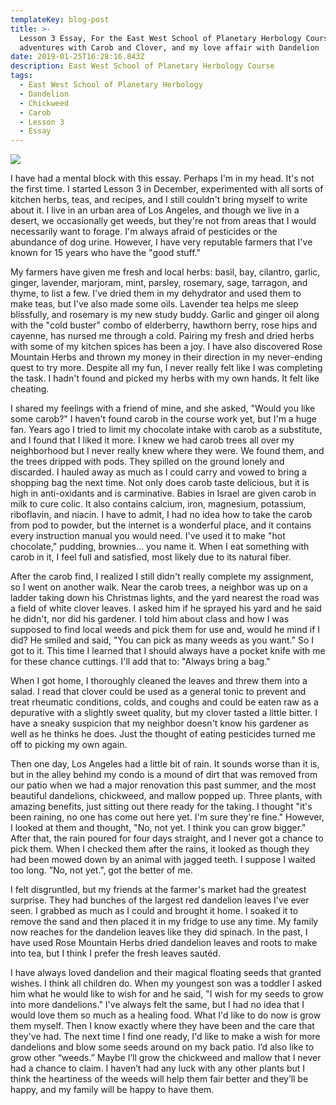```yaml
---
templateKey: blog-post
title: >-
  Lesson 3 Essay, For the East West School of Planetary Herbology Course: My
  adventures with Carob and Clover, and my love affair with Dandelion 
date: 2019-01-25T16:28:16.843Z
description: East West School of Planetary Herbology Course
tags:
  - East West School of Planetary Herbology
  - Dandelion
  - Chickweed
  - Carob
  - Lesson 3
  - Essay
---
```





![](/img/2kt02swvrie-hpxapi8zpg.jpg)

I have had a mental block with this essay. Perhaps I'm in my head. It's not the first time. I started Lesson 3 in December, experimented with all sorts of kitchen herbs, teas, and recipes, and I still couldn't bring myself to write about it. I live in an urban area of Los Angeles, and though we live in a desert, we occasionally get weeds, but they're not from areas that I would necessarily want to forage. I'm always afraid of pesticides or the abundance of dog urine.  However, I have very reputable farmers that I've known for 15 years who have the "good stuff."

My farmers have given me fresh and local herbs: basil, bay, cilantro, garlic, ginger, lavender, marjoram, mint, parsley, rosemary, sage, tarragon, and thyme, to list a few.  I've dried them in my dehydrator and used them to make teas, but I've also made some oils. Lavender tea helps me sleep blissfully, and rosemary is my new study buddy. Garlic and ginger oil along with the "cold buster" combo of elderberry, hawthorn berry, rose hips and cayenne, has nursed me through a cold. Pairing my fresh and dried herbs with some of my kitchen spices has been a joy. I have also discovered Rose Mountain Herbs and thrown my money in their direction in my never-ending quest to try more. Despite all my fun, I never really felt like I was completing the task. I hadn't found and picked my herbs with my own hands. It felt like cheating.  

I shared my feelings with a friend of mine, and she asked, "Would you like some carob?" I haven't found carob in the course work yet, but I'm a huge fan. Years ago I tried to limit my chocolate intake with carob as a substitute, and I found that I liked it more. I knew we had carob trees all over my neighborhood but I never really knew where they were. We found them, and the trees dripped with pods. They spilled on the ground lonely and discarded. I hauled away as much as I could carry and vowed to bring a shopping bag the next time. Not only does carob taste delicious, but it is high in anti-oxidants and is carminative. Babies in Israel are given carob in milk to cure colic. It also contains calcium, iron, magnesium, potassium, riboflavin, and niacin. I have to admit, I had no idea how to take the carob from pod to powder, but the internet is a wonderful place, and it contains every instruction manual you would need. I've used it to make "hot chocolate," pudding, brownies... you name it. When I eat something with carob in it, I feel full and satisfied, most likely due to its natural fiber. 

After the carob find, I realized I still didn't really complete my assignment, so I went on another walk. Near the carob trees, a neighbor was up on a ladder taking down his Christmas lights, and the yard nearest the road was a field of white clover leaves. I asked him if he sprayed his yard and he said he didn't, nor did his gardener. I told him about class and how I was supposed to find local weeds and pick them for use and, would he mind if I did? He smiled and said, "You can pick as many weeds as you want." So I got to it. This time I learned that I should always have a pocket knife with me for these chance cuttings. I'll add that to: "Always bring a bag." 

When I got home, I thoroughly cleaned the leaves and threw them into a salad. I read that clover could be used as a general tonic to prevent and treat rheumatic conditions, colds, and coughs and could be eaten raw as a depurative with a slightly sweet quality, but my clover tasted a little bitter. I have a sneaky suspicion that my neighbor doesn't know his gardener as well as he thinks he does.  Just the thought of eating pesticides turned me off to picking my own again.

Then one day, Los Angeles had a little bit of rain. It sounds worse than it is, but in the alley behind my condo is a mound of dirt that was removed from our patio when we had a major renovation this past summer, and the most beautiful dandelions, chickweed, and mallow popped up. Three plants, with amazing benefits, just sitting out there ready for the taking. I thought "it's been raining, no one has come out here yet. I'm sure they're fine." However, I looked at them and thought, "No, not yet. I think you can grow bigger." After that, the rain poured for four days straight, and I never got a chance to pick them. When I checked them after the rains,  it looked as though they had been mowed down by an animal with jagged teeth. I suppose I waited too long. ”No, not yet.”, got the better of me.

I felt disgruntled, but my friends at the farmer's market had the greatest surprise. They had bunches of the largest red dandelion leaves I've ever seen.  I grabbed as much as I could and brought it home. I soaked it to remove the sand and then placed it in my fridge to use any time. My family now reaches for the dandelion leaves like they did spinach. In the past, I have used Rose Mountain Herbs dried dandelion leaves and roots to make into tea, but I think I prefer the fresh leaves sautéd. 

I have always loved dandelion and their magical floating seeds that granted wishes.  I think all children do. When my youngest son was a toddler I asked him what he would like to wish for and he said, "I wish for my seeds to grow into more dandelions." I've always felt the same, but I had no idea that I would love them so much as a healing food. What I'd like to do now is grow them myself. Then I know exactly where they have been and the care that they've had. The next time I find one ready, I'd like to make a wish for more dandelions and blow some seeds around on my back patio. I’d also like to grow other “weeds.” Maybe I’ll grow the chickweed and mallow that I never had a chance to claim. I haven’t had any luck with any other plants but I think the heartiness of the weeds will help them fair better and they’ll be happy, and my family will be happy to have them.
